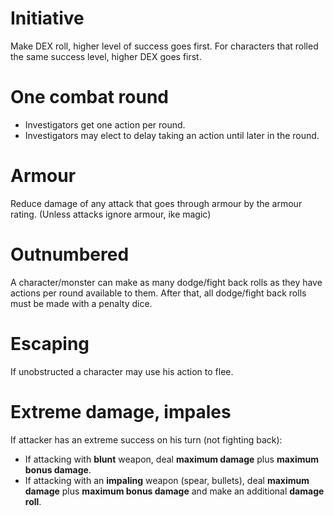 <!-- TITLE: Combating (And the Combat Round) -->
<!-- SUBTITLE: Strong make hooman go boom-bye hehehe -->

# Initiative
Make DEX roll, higher level of success goes first. For characters that rolled the same success level, higher DEX goes first.

# One combat round
* Investigators get one action per round.
* Investigators may elect to delay taking an action until later in the round.
# Armour
Reduce damage of any attack that goes through armour by the armour rating. (Unless attacks ignore armour, ike magic)
# Outnumbered
A character/monster can make as many dodge/fight back rolls as they have actions per round available to them. After that, all dodge/fight back rolls must be made with a penalty dice.
# Escaping
If unobstructed a character may use his action to flee.
# Extreme damage, impales
If attacker has an extreme success on his turn (not fighting back):
* If attacking with **blunt** weapon, deal **maximum damage** plus **maximum bonus damage**.
* If attacking with an **impaling** weapon (spear, bullets), deal **maximum damage** plus **maximum bonus damage** and make an additional **damage roll**.